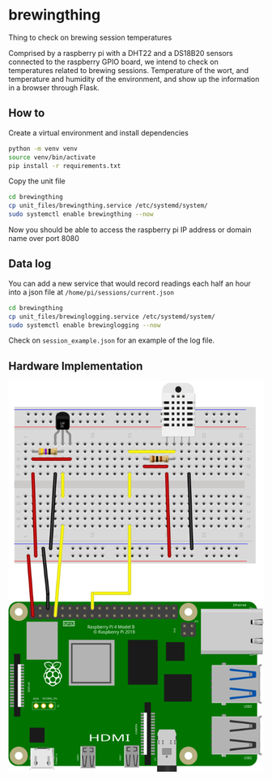 # brewingthing

Thing to check on brewing session temperatures

Comprised by a raspberry pi with a DHT22 and a DS18B20 sensors connected to the raspberry GPIO board, we intend to check on temperatures related to brewing sessions. Temperature of the wort, and temperature and humidity of the environment, and show up the information in a browser through Flask.

## How to

Create a virtual environment and install dependencies

```bash
python -m venv venv
source venv/bin/activate
pip install -r requirements.txt
```

Copy the unit file

```bash
cd brewingthing
cp unit_files/brewingthing.service /etc/systemd/system/
sudo systemctl enable brewingthing --now
```

Now you should be able to access the raspberry pi IP address or domain name over port 8080

## Data log

You can add a new service that would record readings each half an hour into a json file at `/home/pi/sessions/current.json`

```bash
cd brewingthing
cp unit_files/brewinglogging.service /etc/systemd/system/
sudo systemctl enable brewinglogging --now
```

Check on `session_example.json` for an example of the log file.


##  Hardware Implementation

![temperatureControl_bb](temperatureControl_bb.svg)

